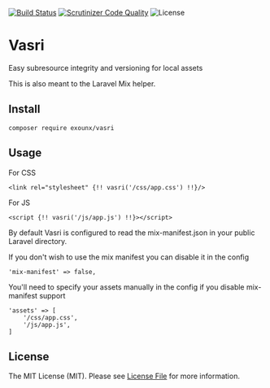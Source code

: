 [![Build Status](https://scrutinizer-ci.com/g/ExoUNX/Vasri/badges/build.png?b=master)](https://scrutinizer-ci.com/g/ExoUNX/Vasri/build-status/dev) 
[![Scrutinizer Code Quality](https://scrutinizer-ci.com/g/ExoUNX/Vasri/badges/quality-score.png?b=master)](https://scrutinizer-ci.com/g/ExoUNX/Vasri/?branch=dev)
![License](https://img.shields.io/github/license/ExoUNX/Vasri.svg)

# Vasri
Easy subresource integrity and versioning for local assets

This is also meant to the Laravel Mix helper.

## Install

```
composer require exounx/vasri
```

## Usage

For CSS

```
<link rel="stylesheet" {!! vasri('/css/app.css') !!}/>
```

For JS

```
<script {!! vasri('/js/app.js') !!}></script>
```

By default Vasri is configured to read the mix-manifest.json in your public Laravel directory.

If you don't wish to use the mix manifest you can disable it in the config

```
'mix-manifest' => false,
```

You'll need to specify your assets manually in the config if you disable mix-manifest support

```
'assets' => [
    '/css/app.css',
    '/js/app.js',
]
```



## License

The MIT License (MIT). Please see [License File](https://github.com/ExoUNX/Vasri/blob/master/LICENSE) for more information.
